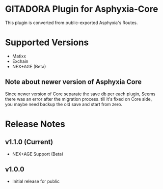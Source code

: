 GITADORA Plugin for Asphyxia-Core
=================================
This plugin is converted from public-exported Asphyxia's Routes.

Supported Versions
==================
 - Matixx
 - Exchain
 - NEX+AGE (Beta)


Note about newer version of Asphyxia Core
-----------------------------------------
Since newer version of Core separate the save db per each plugin, Seems there was an error after the migration process. till it's fixed on Core side, you maybe need backup the old save and start from zero.

Release Notes
=============

v1.1.0 (Current)
----------------
 * NEX+AGE Support (Beta)
 
v1.0.0
------
 * Initial release for public